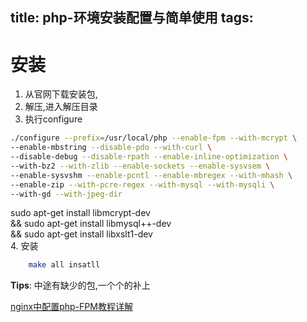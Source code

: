 title: php-环境安装配置与简单使用
tags:
---

# 安装
1. 从官网下载安装包,
2. 解压,进入解压目录
3. 执行configure
```bash
./configure --prefix=/usr/local/php --enable-fpm --with-mcrypt \
--enable-mbstring --disable-pdo --with-curl \
--disable-debug --disable-rpath --enable-inline-optimization \
--with-bz2 --with-zlib --enable-sockets --enable-sysvsem \
--enable-sysvshm --enable-pcntl --enable-mbregex --with-mhash \
--enable-zip --with-pcre-regex --with-mysql --with-mysqli \
--with-gd --with-jpeg-dir
```

sudo apt-get install libmcrypt-dev \
&& sudo apt-get install libmysql++-dev \
&& sudo apt-get install libxslt1-dev \
4. 安装
```bash
    make all insatll
```
**Tips**: 中途有缺少的包,一个个的补上

[nginx中配置php-FPM教程详解](http://www.111cn.net/sys/nginx/64044.htm)
